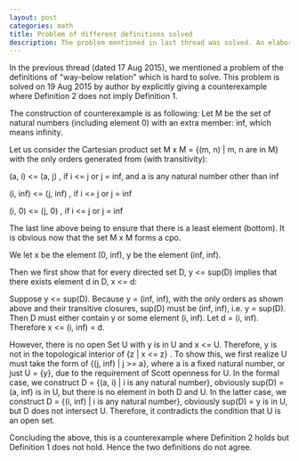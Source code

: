 ```yaml
---
layout: post
categories: math
title: Problem of different definitions solved
description: The problem mentioned in last thread was solved. An elaborate counterexample is given to show the in-equivalence of two definitions.
---
```

 
In the previous thread (dated 17 Aug 2015), we mentioned a problem of the definitions
of "way-below relation" which is hard to solve. This problem is solved on 19 Aug 2015 by author by explicitly 
giving a counterexample where Definition 2 does not imply Definition 1.
 
The construction of counterexample is as following: Let M be the set of natural numbers (including element 0) with 
an extra member: inf, which means infinity.

Let us consider the Cartesian product set M x M = {(m, n) | m, n are in M} with the only orders generated from
(with transitivity):
 
  (a, i) <= (a, j)      , if i <= j or j = inf, and a is any natural number other than inf
  
  (i, inf) <= (j, inf)  , if i <= j or j = inf
  
  (i, 0) <= (j, 0)      , if i <= j or j = inf

The last line above being to ensure that there is a least element (bottom). It is obvious now that the set M x M forms a cpo.
 
We let x be the element (0, inf), y be the element (inf, inf).
 
Then we first show that for every directed set D, y <= sup(D) implies that there exists element d in D, x <= d:

Suppose y <= sup(D). Because y = (inf, inf), with the only orders as shown above and their transitive closures,
sup(D) must be (inf, inf), i.e. y = sup(D). Then D must either contain y or some element (i, inf). Let d = (i, inf).
Therefore x <= (i, inf) = d.
 
However, there is no open Set U with y is in U and x <= U. Therefore, y is not in the topological interior of {z | x <= z} .
To show this, we first realize U must take the form of {(j, inf) | j >= a}, where a is a fixed natural number, or just
U = {y}, due to the requirement of Scott openness for U. In the formal case, we construct D = {(a, i) | i is any natural 
number}, obviously sup(D) = (a, inf) is in U, but there is no element in both D and U. In the latter case, we construct 
D = {(i, inf) | i is any natural number}, obviously sup(D) = y is in U, but D does not intersect U. Therefore, it contradicts
the condition that U is an open set.

Concluding the above, this is a counterexample where Definition 2 holds but Definition 1 does not hold. Hence the two 
definitions do not agree. 

 